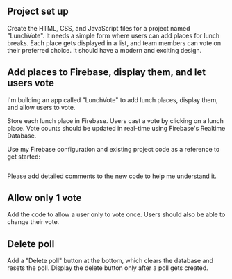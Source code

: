## Project set up
Create the HTML, CSS, and JavaScript files for a project named "LunchVote". 
It needs a simple form where users can add places for lunch breaks. Each place
gets displayed in a list, and team members can vote on their preferred choice. 
It should have a modern and exciting design.

## Add places to Firebase, display them, and let users vote
I'm building an app called "LunchVote" to add lunch places, display them, and 
allow users to vote.

Store each lunch place in Firebase. Users cast a vote by clicking on a lunch place. 
Vote counts should be updated in real-time using Firebase's Realtime Database.

Use my Firebase configuration and existing project code as a reference to get started:

```
```

Please add detailed comments to the new code to help me understand it.

## Allow only 1 vote
Add the code to allow a user only to vote once. Users should also be able to change their vote.

## Delete poll
Add a "Delete poll" button at the bottom, which clears the database and resets the poll. Display the delete button only after a poll gets created.
